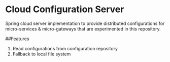 # Cloud Configuration Server

Spring cloud server implementation to provide distributed configurations for micro-services & micro-gateways that are experimented in this repository. 

##Features

1. Read configurations from configuration repository
2. Fallback to local file system   